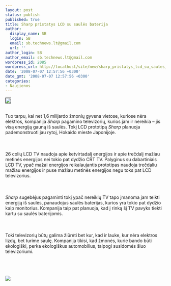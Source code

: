 ```yaml
---
layout: post
status: publish
published: true
title: Sharp pristatys LCD su saulės baterija
author:
  display_name: SB
  login: SB
  email: sb.technews.lt@gmail.com
  url: ''
author_login: SB
author_email: sb.technews.lt@gmail.com
wordpress_id: 2085
wordpress_url: http://localhost/site/new/sharp_pristatys_lcd_su_saules_baterija/
date: '2008-07-07 12:57:56 +0300'
date_gmt: '2008-07-07 12:57:56 +0300'
categories:
- Naujienos
---
```

<div class="imgright"><img src="http://img71.imageshack.us/img71/6265/sharplogpl6.png" border="1"></div>
<p><br>Tuo tarpu, kai net 1,6 milijardo žmonių gyvena vietose, kuriose nėra elektros, kompanija <i>Sharp</i> pagamino televizorių, kurios jam ir nereikia – jis visą energiją gauną iš saulės. Tokį LCD prototipą <i>Sharp</i> planuoja pademonstruoti jau rytoj, Hokaido mieste Japonijoje.<br />
<br><br />
<br>26 colių LCD TV naudoja apie ketvirtadalį energijos ir apie trečdalį mažiau metinės energijos nei tokio pat dydžio CRT TV. Palyginus su dabartiniais LCD TV, ypač mažai energijos reikalaujantis prototipas naudoja trečdaliu mažiau energijos ir puse mažiau metinės energijos negu toks pat LCD televizorius.<br />
<br><br />
<br><i>Sharp</i> sugebėjus pagaminti tokį ypač nereiklų TV tapo įmanoma jam teikti energiją iš saulės, panaudojus saulės baterijas, kurios yra tokio pat dydžio kaip monitorius. Kompanija taip pat planuoja, kad į rinką šį TV pavyks tiekti kartu su saulės baterijomis.<br />
<br><br />
<br>Toki televizorių būtų galima žiūrėti bet kur, kad ir lauke, kur nėra elektros lizdų, bet turime saulę. Kompanija tikisi, kad žmonės, kurie bando būti ekologiški, perka ekologiškus automobilius, taipogi susidomės šiuo televizoriumi.<br />
<br><br />
<br><br><img src="http://img71.imageshack.us/img71/9029/sharptvrt8.jpg"><br><br />
<br><br />
<br><br />
<br></p>
